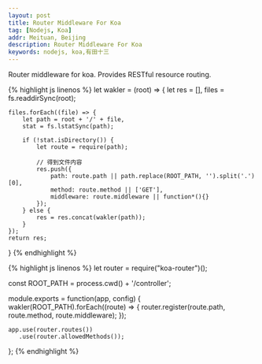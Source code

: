 ```yaml
---
layout: post
title: Router Middleware For Koa
tag: [Nodejs, Koa]
addr: Meituan, Beijing
description: Router Middleware For Koa
keywords: nodejs, koa,有田十三
---
```


Router middleware for koa. Provides RESTful resource routing.

<!--more-->

{% highlight js linenos %}
let wakler = (root) => {
    let res = [],
    files = fs.readdirSync(root);

    files.forEach((file) => {
        let path = root + '/' + file,
        stat = fs.lstatSync(path);

        if (!stat.isDirectory()) {
            let route = require(path);

            // 得到文件内容
            res.push({
                path: route.path || path.replace(ROOT_PATH, '').split('.')[0],
                method: route.method || ['GET'],
                middleware: route.middleware || function*(){}
            });
        } else {
            res = res.concat(wakler(path));
        }
    });
    return res;
}
{% endhighlight %}


{% highlight js linenos %}
let router = require("koa-router")();

const ROOT_PATH = process.cwd() + '/controller';

module.exports = function(app, config) {
    wakler(ROOT_PATH).forEach((route) => {
        router.register(route.path, route.method, route.middleware);
    });

    app.use(router.routes())
       .use(router.allowedMethods());
};
{% endhighlight %}